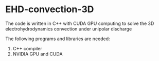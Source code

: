 # EHD-convection-3D
The code is written in C++ with CUDA GPU computing to solve the 3D electrohydrodynamics convection under unipolar discharge 

The following programs and libraries are needed:
1. C++ compiler
2. NVIDIA GPU and CUDA
